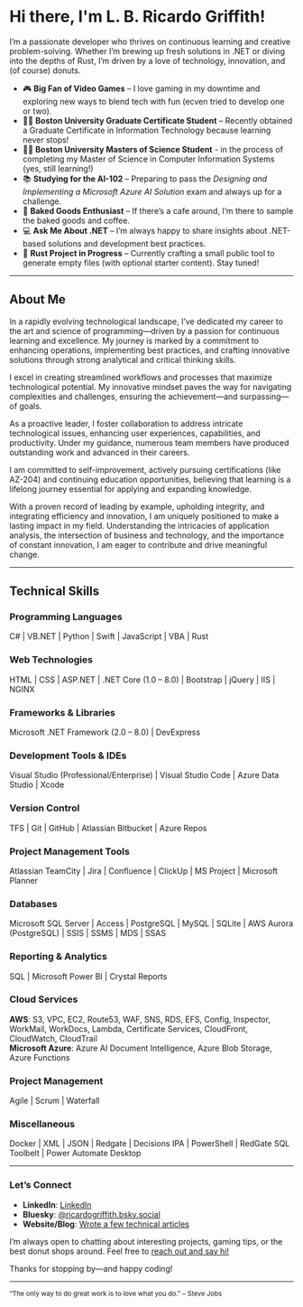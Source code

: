 # Hi there, I'm L. B. Ricardo Griffith!

I’m a passionate developer who thrives on continuous learning and creative problem-solving. Whether I’m brewing up fresh solutions in .NET or diving into the depths of Rust, I’m driven by a love of technology, innovation, and (of course) donuts.

- 🎮 **Big Fan of Video Games** – I love gaming in my downtime and exploring new ways to blend tech with fun (ecven tried to develop one or two).
- 👨‍🎓 **Boston University Graduate Certificate Student** – Recently obtained a Graduate Certificate in Information Technology because learning never stops!
- 👨‍🎓 **Boston University Masters of Science Student** - in the process of completing my Master of Science in Computer Information Systems (yes, still learning!) 
- 📚 **Studying for the AI-102** – Preparing to pass the *Designing and Implementing a Microsoft Azure AI Solution* exam and always up for a challenge.
- 🍩 **Baked Goods Enthusiast** – If there’s a cafe around, I’m there to sample the baked goods and coffee.
- 💻 **Ask Me About .NET** – I’m always happy to share insights about .NET-based solutions and development best practices.
- 🦀 **Rust Project in Progress** – Currently crafting a small public tool to generate empty files (with optional starter content). Stay tuned!

---

## About Me

In a rapidly evolving technological landscape, I’ve dedicated my career to the art and science of programming—driven by a passion for continuous learning and excellence. My journey is marked by a commitment to enhancing operations, implementing best practices, and crafting innovative solutions through strong analytical and critical thinking skills.

I excel in creating streamlined workflows and processes that maximize technological potential. My innovative mindset paves the way for navigating complexities and challenges, ensuring the achievement—and surpassing—of goals.

As a proactive leader, I foster collaboration to address intricate technological issues, enhancing user experiences, capabilities, and productivity. Under my guidance, numerous team members have produced outstanding work and advanced in their careers.

I am committed to self-improvement, actively pursuing certifications (like AZ-204) and continuing education opportunities, believing that learning is a lifelong journey essential for applying and expanding knowledge.

With a proven record of leading by example, upholding integrity, and integrating efficiency and innovation, I am uniquely positioned to make a lasting impact in my field. Understanding the intricacies of application analysis, the intersection of business and technology, and the importance of constant innovation, I am eager to contribute and drive meaningful change.

---

## Technical Skills

### Programming Languages
C# | VB.NET | Python | Swift | JavaScript | VBA | Rust

### Web Technologies
HTML | CSS | ASP.NET | .NET Core (1.0 – 8.0) | Bootstrap | jQuery | IIS | NGINX

### Frameworks & Libraries
Microsoft .NET Framework (2.0 – 8.0) | DevExpress

### Development Tools & IDEs
Visual Studio (Professional/Enterprise) | Visual Studio Code | Azure Data Studio | Xcode

### Version Control
TFS | Git | GitHub | Atlassian Bitbucket | Azure Repos

### Project Management Tools
Atlassian TeamCity | Jira | Confluence | ClickUp | MS Project | Microsoft Planner

### Databases
Microsoft SQL Server | Access | PostgreSQL | MySQL | SQLite | AWS Aurora (PostgreSQL) | SSIS | SSMS | MDS | SSAS

### Reporting & Analytics
SQL | Microsoft Power BI | Crystal Reports

### Cloud Services
**AWS**: S3, VPC, EC2, Route53, WAF, SNS, RDS, EFS, Config, Inspector, WorkMail, WorkDocs, Lambda, Certificate Services, CloudFront, CloudWatch, CloudTrail  
**Microsoft Azure**: Azure AI Document Intelligence, Azure Blob Storage, Azure Functions

### Project Management
Agile | Scrum | Waterfall

### Miscellaneous
Docker | XML | JSON | Redgate | Decisions IPA | PowerShell | RedGate SQL Toolbelt | Power Automate Desktop

---

### Let’s Connect

- **LinkedIn**: [LinkedIn](https://www.linkedin.com/in/ricardo-griffith/)  
- **Bluesky**: [@ricardogriffith.bsky.social](@ricardogriffith.bsky.social)  
- **Website/Blog**: [Wrote a few technical articles](https://articles.ricardogriffith.com)  

I’m always open to chatting about interesting projects, gaming tips, or the best donut shops around. Feel free to [reach out and say hi!](#)

Thanks for stopping by—and happy coding!

---

<sub>“The only way to do great work is to love what you do.” – Steve Jobs</sub>
